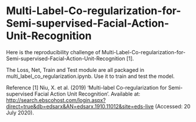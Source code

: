 # Multi-Label-Co-regularization-for-Semi-supervised-Facial-Action-Unit-Recognition

Here is the reproducibility challenge of Multi-Label-Co-regularization-for-Semi-supervised-Facial-Action-Unit-Recognition [1].

The Loss, Net, Train and Test module are all packaged in multi_label_co_regularization.ipynb. Use it to train and test the model.

Reference
[1] Niu, X. et al. (2019) ‘Multi-label Co-regularization for Semi-supervised Facial Action Unit Recognition’. Available at: http://search.ebscohost.com/login.aspx?direct=true&db=edsarx&AN=edsarx.1910.11012&site=eds-live (Accessed: 20 July 2020).
